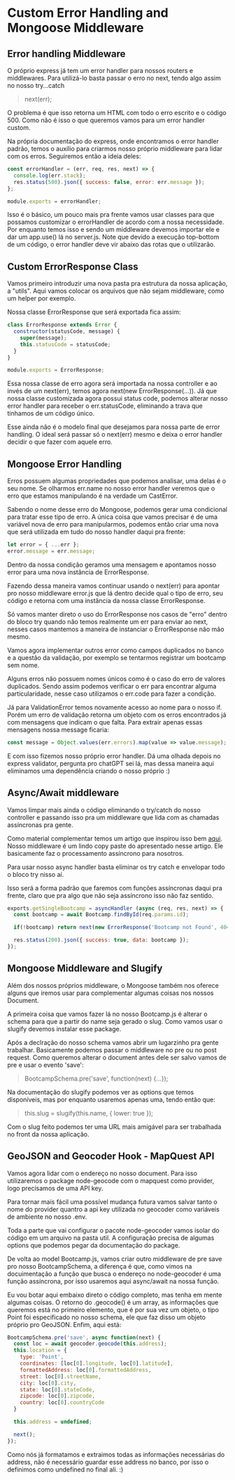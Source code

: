 # Custom Error Handling and Mongoose Middleware

## Error handling Middleware

O próprio express já tem um error handler para nossos routers e middlewares. Para utilizá-lo basta passar o erro no next, tendo algo assim no nosso try...catch
> next(err);

O problema é que isso retorna um HTML com todo o erro escrito e o código 500. Como não é isso o que queremos vamos para um error handler custom.

Na própria documentação do express, onde encontramos o error handler padrão, temos o auxílio para criarmos nosso próprio middleware para lidar com os erros. Seguiremos então a ideia deles:
```js
const errorHandler = (err, req, res, next) => {
  console.log(err.stack);
  res.status(500).json({ success: false, error: err.message });
};

module.exports = errorHandler;
```

Isso é o básico, um pouco mais pra frente vamos usar classes para que possamos customizar o errorHandler de acordo com a nossa necessidade. Por enquanto temos isso e sendo um middleware devemos importar ele e dar um app.use() lá no server.js. Note que devido a execução top-bottom de um código, o error handler deve vir abaixo das rotas que o utilizarão.

## Custom ErrorResponse Class

Vamos primeiro introduzir uma nova pasta pra estrutura da nossa aplicação, a "utils". Aqui vamos colocar os arquivos que não sejam middleware, como um helper por exemplo.

Nossa classe ErrorResponse que será exportada fica assim:
```js
class ErrorResponse extends Error {
  constructor(statusCode, message) {
    super(message);
    this.statusCode = statusCode;
  }
}

module.exports = ErrorResponse;
```

Essa nossa classe de erro agora será importada na nossa controller e ao invés de um next(err), temos agora next(new ErrorResponse(...)). Já que nossa classe customizada agora possui status code, podemos alterar nosso error handler para receber o err.statusCode, eliminando a trava que tinhamos de um código único.

Esse ainda não é o modelo final que desejamos para nossa parte de error handling. O ideal será passar só o next(err) mesmo e deixa o error handler decidir o que fazer com aquele erro.

## Mongoose Error Handling

Erros possuem algumas propriedades que podemos analisar, uma delas é o seu nome. Se olharmos err.name no nosso error handler veremos que o erro que estamos manipulando é na verdade um CastError.

Sabendo o nome desse erro do Mongoose, podemos gerar uma condicional para tratar esse tipo de erro. A única coisa que vamos precisar é de uma variável nova de erro para manipularmos, podemos então criar uma nova que será utilizada em tudo do nosso handler daqui pra frente:
```js
let error = { ...err };
error.message = err.message;
```

Dentro da nossa condição geramos uma mensagem e apontamos nosso error para uma nova instância de ErrorResponse.

Fazendo dessa maneira vamos continuar usando o next(err) para apontar pro nosso middleware error.js que lá dentro decide qual o tipo de erro, seu código e retorna com uma instância da nossa classe ErrorResponse.

Só vamos manter direto o uso do ErrorResponse nos casos de "erro" dentro do bloco try quando não temos realmente um err para enviar ao next, nesses casos mantemos a maneira de instanciar o ErrorResponse não mão mesmo.

Vamos agora implementar outros error como campos duplicados no banco e a questão da validação, por exemplo se tentarmos registrar um bootcamp sem nome.

Alguns erros não possuem nomes únicos como é o caso do erro de valores duplicados. Sendo assim podemos verificar o err para encontrar alguma particularidade, nesse caso utilizamos o err.code para fazer a condição.

Já para ValidationError temos novamente acesso ao nome para o nosso if. Porém um erro de validação retorna um objeto com os erros encontrados já com mensagens que indicam o que falta. Para extrair apenas essas mensagens nossa message ficaria:
```js
const message = Object.values(err.errors).map(value => value.message);
```

E com isso fizemos nosso próprio error handler. Dá uma olhada depois no express validator, pergunta pro chatGPT sei lá, mas dessa maneira aqui eliminamos uma dependência criando o nosso próprio :)

## Async/Await middleware

Vamos limpar mais ainda o código eliminando o try/catch do nosso controller e passando isso pra um middleware que lida com as chamadas assíncronas pra gente.

Como material complementar temos um artigo que inspirou isso bem [aqui](https://www.acuriousanimal.com/blog/20180315/express-async-middleware). Nosso middleware é um lindo copy paste do apresentado nesse artigo. Ele basicamente faz o processamento assíncrono para nosotros.

Para usar nosso async handler basta eliminar os try catch e envelopar todo o bloco try nisso aí.

Isso será a forma padrão que faremos com funções assíncronas daqui pra frente, claro que pra algo que não seja assíncrono isso não faz sentido.

```js
exports.getSingleBootcamp = asyncHandler (async (req, res, next) => {
  const bootcamp = await Bootcamp.findById(req.params.id);

  if(!bootcamp) return next(new ErrorResponse('Bootcamp not Found', 404));

  res.status(200).json({ success: true, data: bootcamp });
});
```

## Mongoose Middleware and Slugify

Além dos nossos próprios middleware, o Mongoose também nos oferece alguns que iremos usar para complementar algumas coisas nos nossos Document.

A primeira coisa que vamos fazer lá no nosso Bootcamp.js é alterar o schema para que a partir do name seja gerado o slug. Como vamos usar o slugify devemos instalar esse package.

Após a declração do nosso schema vamos abrir um lugarzinho pra gente trabalhar. Basicamente podemos passar o middleware no pre ou no post request. Como queremos alterar o document antes dele ser salvo vamos de pre e usar o evento 'save':
> BootcampSchema.pre('save', function(next) {...});

Na documentação do slugify podemos ver as options que temos disponíveis, mas por enquanto usaremos apenas uma, tendo então que:
> this.slug = slugify(this.name, { lower: true });

Com o slug feito podemos ter uma URL mais amigável para ser trabalhada no front da nossa aplicação.

## GeoJSON and Geocoder Hook - MapQuest API

Vamos agora lidar com o endereço no nosso document. Para isso utilizaremos o package node-geocode com o mapquest como provider, logo precisamos de uma API key.

Para tornar mais fácil uma possível mudança futura vamos salvar tanto o nome do provider quantro a api key utilizada no geocoder como variáveis de ambiente no nosso .env.

Toda a parte que vai configurar o pacote node-geocoder vamos isolar do código em um arquivo na pasta util. A configuração precisa de algumas options que podemos pegar da documentação do package.

De volta ao model Bootcamp.js, vamos criar outro middleware de pre save pro nosso BootcampSchema, a diferença é que, como vimos na docuimentação a função que busca o endereço no node-geocoder é uma função assíncrona, por isso usaremos aqui async/await na nossa função.

Eu vou botar aqui embaixo direto o código completo, mas tenha em mente algumas coisas. O retorno do .geocode() é um array, as informações que queremos está no primeiro elemento, que é por sua vez um objeto, o tipo Point foi especificado no nosso schema, ele que faz disso um objeto próprio pro GeoJSON. Enfim, aqui está:
```js
BootcampSchema.pre('save', async function(next) {
  const loc = await geocoder.geocode(this.address);
  this.location = {
    type: 'Point',
    coordinates: [loc[0].longitude, loc[0].latitude],
    formattedAddress: loc[0].formattedAddress,
    street: loc[0].streetName,
    city: loc[0].city,
    state: loc[0].stateCode,
    zipcode: loc[0].zipcode,
    country: loc[0].countryCode
  }

  this.address = undefined;

  next();
});
```

Como nós já formatamos e extraimos todas as informações necessárias do address, não é necessário guardar esse address no banco, por isso o definimos como undefined no final ali. :)
